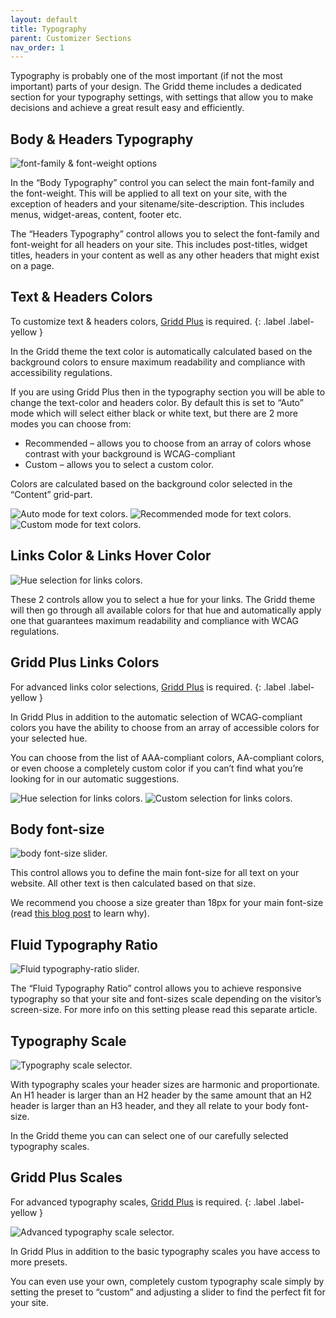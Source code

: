 ```yaml
---
layout: default
title: Typography
parent: Customizer Sections
nav_order: 1
---
```


Typography is probably one of the most important (if not the most important) parts of your design.
The Gridd theme includes a dedicated section for your typography settings, with settings that allow you to make decisions and achieve a great result easy and efficiently.

## Body & Headers Typography

<img src="https://wplemon.github.io/gridd/uploads/typo1.png" alt="font-family & font-weight options" style="max-width:300px">

In the “Body Typography” control you can select the main font-family and the font-weight. This will be applied to all text on your site, with the exception of headers and your sitename/site-description. This includes menus, widget-areas, content, footer etc.

The “Headers Typography” control allows you to select the font-family and font-weight for all headers on your site. This includes post-titles, widget titles, headers in your content as well as any other headers that might exist on a page.

## Text & Headers Colors

To customize text & headers colors, [Gridd Plus](https://wplemon.com/gridd-plus) is required.
{: .label .label-yellow }

In the Gridd theme the text color is automatically calculated based on the background colors to ensure maximum readability and compliance with accessibility regulations.

If you are using Gridd Plus then in the typography section you will be able to change the text-color and headers color. By default this is set to “Auto” mode which will select either black or white text, but there are 2 more modes you can choose from:

* Recommended – allows you to choose from an array of colors whose contrast with your background is WCAG-compliant
* Custom – allows you to select a custom color.

Colors are calculated based on the background color selected in the “Content” grid-part.

<img src="https://wplemon.github.io/gridd/uploads/typo2.png" alt="Auto mode for text colors." style="max-width:300px">
<img src="https://wplemon.github.io/gridd/uploads/typo3.png" alt="Recommended mode for text colors." style="max-width:300px">
<img src="https://wplemon.github.io/gridd/uploads/typo4.png" alt="Custom mode for text colors." style="max-width:300px">

## Links Color & Links Hover Color

<img src="https://wplemon.github.io/gridd/uploads/typo5.png" alt="Hue selection for links colors." style="max-width:300px">

These 2 controls allow you to select a hue for your links. The Gridd theme will then go through all available colors for that hue and automatically apply one that guarantees maximum readability and compliance with WCAG regulations.

## Gridd Plus Links Colors

For advanced links color selections, [Gridd Plus](https://wplemon.com/gridd-plus) is required.
{: .label .label-yellow }

In Gridd Plus in addition to the automatic selection of WCAG-compliant colors you have the ability to choose from an array of accessible colors for your selected hue.

You can choose from the list of AAA-compliant colors, AA-compliant colors, or even choose a completely custom color if you can’t find what you’re looking for in our automatic suggestions.

<img src="https://wplemon.github.io/gridd/uploads/typo6.png" alt="Hue selection for links colors." style="max-width:300px">
<img src="https://wplemon.github.io/gridd/uploads/typo7.png" alt="Custom selection for links colors." style="max-width:300px">

## Body font-size

<img src="https://wplemon.github.io/gridd/uploads/typo8.png" alt="body font-size slider." style="max-width:300px">

This control allows you to define the main font-size for all text on your website. All other text is then calculated based on that size.

We recommend you choose a size greater than 18px for your main font-size (read [this blog post](https://wplemon.com/blog/inclusive-design/use-large-size-for-body-text/) to learn why).

## Fluid Typography Ratio

<img src="https://wplemon.github.io/gridd/uploads/typo9.png" alt="Fluid typography-ratio slider." style="max-width:300px">

The “Fluid Typography Ratio” control allows you to achieve responsive typography so that your site and font-sizes scale depending on the visitor’s screen-size. For more info on this setting please read this separate article.

## Typography Scale

<img src="https://wplemon.github.io/gridd/uploads/typo10.png" alt="Typography scale selector." style="max-width:300px">

With typography scales your header sizes are harmonic and proportionate. An H1 header is larger than an H2 header by the same amount that an H2 header is larger than an H3 header, and they all relate to your body font-size.

In the Gridd theme you can can select one of our carefully selected typography scales.

## Gridd Plus Scales

For advanced typography scales, [Gridd Plus](https://wplemon.com/gridd-plus) is required.
{: .label .label-yellow }

<img src="https://wplemon.github.io/gridd/uploads/typo11.png" alt="Advanced typography scale selector." style="max-width:300px">

In Gridd Plus in addition to the basic typography scales you have access to more presets.

You can even use your own, completely custom typography scale simply by setting the preset to “custom” and adjusting a slider to find the perfect fit for your site.
